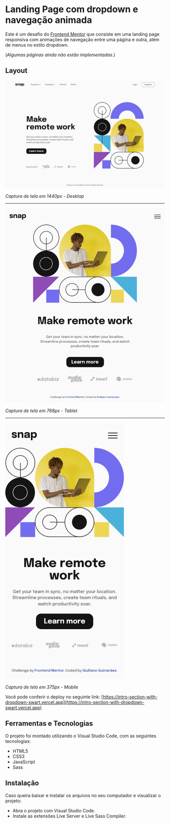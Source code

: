 # Landing Page com dropdown e navegação animada

Este é um desafio do [Frontend Mentor](https://www.frontendmentor.io) que consiste em uma landing page responsiva com animações de navegação entre uma página e outra, além de menus no estilo dropdown.

(*Algumas páginas ainda não estão implementadas.*)

## Layout

![Captura de tela em 1440px - Desktop](images/screenshots/screenshot-1440px.png)

*Captura de tela em 1440px - Desktop*

---

![Captura de tela em 768px - Tablet](images/screenshots/screenshot-768px.png)

*Captura de tela em 768px - Tablet*

---

![Captura de tela em 375px - Mobile](images/screenshots/screenshot-375px.png)

*Captura de tela em 375px - Mobile*

Você pode conferir o deploy no seguinte link: [https://intro-section-with-dropdown-swart.vercel.app](https://intro-section-with-dropdown-swart.vercel.app)

## Ferramentas e Tecnologias

O projeto foi montado utilizando o Visual Studio Code, com as seguintes tecnologias:

- HTML5
- CSS3
- JavaScript
- Sass

## Instalação

Caso queira baixar e instalar os arquivos no seu computador e visualizar o projeto:

- Abra o projeto com Visual Studio Code.
- Instale as extensões Live Server e Live Sass Compiler.